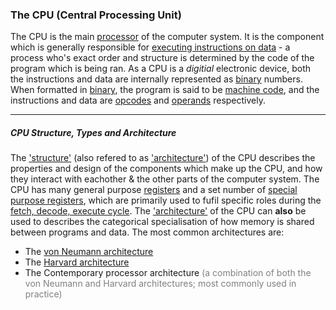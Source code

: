 ### The CPU (Central Processing Unit)
The CPU is the main [processor](Processor) of the computer system. It is the component which is generally responsible for [executing instructions on data](<Fetch, Decode, Execute cycle>) - a process who's exact order and structure is determined by the code of the program which is being ran. As a CPU is a *digitial* electronic device, both the instructions and data are internally represented as [binary](Binary) numbers. When formatted in [binary](Binary), the program is said to be [machine code](<Machine code>), and the instructions and data are [opcodes](Opcodes) and [operands](Operands) respectively.

***
##### CPU Structure, Types and Architecture

The ['structure'](CPU%20structure.md) (also refered to as <u>'architecture'</u>) of the CPU describes the properties and design of the components which make up the CPU, and how they interact with eachother & the other parts of the computer system. The CPU has many general purpose [registers](Registers.md) and a set number of [special purpose registers](Registers.md#Sec2), which are primarily used to fufil specific roles during the [fetch, decode, execute cycle](<Fetch, Decode, Execute cycle>). 
The ['architecture'](CPU%20architecture.md) of the CPU can **also** be used to describes the categorical specialisation of how memory is shared between programs and data. The most common architectures are: 
- The [von Neumann architecture](<Von Neumann architecture>) 
- The [Harvard architecture](<Harvard architecture>)
- The Contemporary processor architecture <span style="color:gray">(a combination of both the von Neumann and Harvard architectures; most commonly used in practice)</span>
